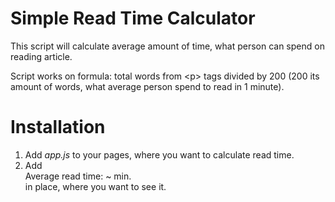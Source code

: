 # Simple Read Time Calculator

This script will calculate average amount of time, what person can spend on reading article.

Script works on formula: total words from &lt;p&gt; tags divided by 200 (200 its amount of words, what average person spend to read in 1 minute).

# Installation

1. Add *app.js* to your pages, where you want to calculate read time.
2. Add <div>Average read time: ~<span id='read-time'></span> min.</div> in place, where you want to see it.
